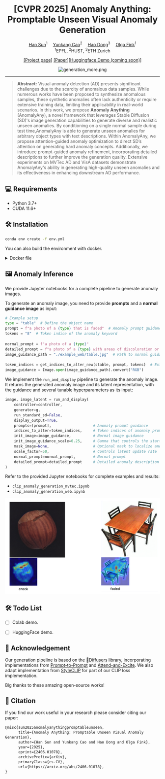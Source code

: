 <div align="center">

<h1>[CVPR 2025] Anomaly Anything: Promptable Unseen Visual Anomaly Generation</h1>

<div>
    <a href='https://hansunhayden.github.io/' target='_blank'>Han Sun</a><sup>1</sup>&emsp;
    <a href='https://caoyunkang.github.io/' target='_blank'>Yunkang Cao</a><sup>2</sup>&emsp;
    <a href='https://sites.google.com/view/dong-hao/' target='_blank'>Hao Dong</a><sup>3</sup>&emsp;
    <a href='https://people.epfl.ch/olga.fink?lang=en' target='_blank'>Olga Fink</a><sup>1</sup>
</div>
<div>
    <sup>1</sup>EPFL, <sup>2</sup>HUST, <sup>3</sup>ETH Zurich
</div>


[//]: # (<div>)

[//]: # (    <h4 align="center">)

[//]: # (        • <a href="https://arxiv.org/pdf/2406.01078" target='_blank'>CVPR 2025</a> •)

[//]: # (    </h4>)

[//]: # (</div>)

[[Project page]](https://hansunhayden.github.io/AnomalyAny.github.io/) [[Paper]](https://arxiv.org/pdf/2406.01078)[[Huggingface Demo (coming soon)]](https://arxiv.org/pdf/2406.01078)


![generation_more.png](imgs/generation_more.png)

[//]: # (<div style="text-align:center">)

[//]: # (<img src="docs/imgs/generation_more.png"  width="95%" height="100%">)

[//]: # (</div>)

---

</div>


>**Abstract:** Visual anomaly detection (AD) presents significant challenges due to the scarcity of anomalous data samples. 
While numerous works have been proposed to synthesize anomalous samples, these synthetic anomalies often lack authenticity or require extensive training data, limiting their applicability in real-world scenarios.
In this work, we propose **Anomaly Anything** (AnomalyAny), a novel framework that leverages Stable Diffusion (SD)'s image generation capabilities to generate diverse and realistic unseen anomalies. 
By conditioning on a single normal sample during test time,AnomalyAny is able to generate unseen anomalies for arbitrary object types with text descriptions.
Within AnomalyAny, we propose attention-guided anomaly optimization to direct SD’s attention on generating hard anomaly concepts. Additionally, we introduce prompt-guided anomaly refinement, incorporating detailed descriptions to further improve the generation quality. 
Extensive experiments on MVTec AD and VisA datasets demonstrate AnomalyAny's ability in generating high-quality unseen anomalies and its effectiveness in enhancing downstream AD performance.

## 💻 Requirements
- Python 3.7+
- CUDA 11.6+

## 🛠️ Installation
```bash
conda env create -f env.yml
```
You can also build the environment with docker.
<details>
<summary>Docker file</summary>

```
# Getting base ubuntu image with platform specified (important if you build on Apple Silicon)
# FROM --platform=linux/amd64 ubuntu:latest

# ARG BASE_IMAGE=nvidia/cuda:12.1.1-runtime-ubuntu20.04
ARG BASE_IMAGE=nvidia/cuda:11.6.2-cudnn8-devel-ubuntu20.04
FROM ${BASE_IMAGE} as dev-base

# Set environment variables
ENV DEBIAN_FRONTEND=noninteractive

# Installing ssh, rsync, rclone, anaconda, vscode-server
# Here Miniconda3-py39_23.5.2-0-Linux-x86_64.sh should be downloaded from 
# https://docs.conda.io/en/latest/miniconda.html and placed in
# same folder as dockerfile, this image still includes installation of sudo,
# but after applying abovementioned restriction, it will became useless

# Update and install necessary packages
# installing tzdata separately to avoid interactive configuration
# RUN apt-get update && apt-get install -y openssh-server sudo rsync rclone
RUN apt-get update && \
    apt-get install -y openssh-server sudo rsync rclone git tzdata && \
    # todo
    apt-get install ffmpeg libsm6 libxext6 -y && \
    ln -fs /usr/share/zoneinfo/Europe/Zurich /etc/localtime && \
    dpkg-reconfigure --frontend noninteractive tzdata && \
    rm -rf /var/lib/apt/lists/*

# Install Miniconda
RUN wget -O- https://aka.ms/install-vscode-server/setup.sh | sh
RUN wget https://repo.anaconda.com/miniconda/Miniconda3-latest-Linux-x86_64.sh -O /tmp/miniconda_install.sh
RUN bash /tmp/miniconda_install.sh -b -p /usr/local/miniconda3

# Update Conda to the latest version
RUN /usr/local/miniconda3/bin/conda update -n base -c defaults conda

# Build arguments, for 'LDAP_' argument you can find information in your people.epfl.ch page
# admnistrative section, for SSH we recommend using public key instead of password, since it
# is visible in layers description after building

ARG LDAP_USERNAME
ARG LDAP_UID
ARG LDAP_GROUPNAME
ARG LDAP_GID
ARG SSH_PUBLIC_KEY

# Adding user and configuring SSH

RUN echo "${LDAP_USERNAME}  ALL=(ALL) NOPASSWD: ALL" >> /etc/sudoers.d/sshd
RUN mkdir /var/run/sshd
RUN sed 's@session\s*required\s*pam_loginuid.so@session optional pam_loginuid.so@g' -i /etc/pam.d/sshd

RUN groupadd ${LDAP_GROUPNAME} --gid ${LDAP_GID}
RUN useradd -m -U -s /bin/bash -G ${LDAP_GROUPNAME} -u ${LDAP_UID} ${LDAP_USERNAME}
RUN mkdir -p /home/${LDAP_USERNAME}/.ssh
RUN touch /home/${LDAP_USERNAME}/.ssh/authorized_keys
RUN echo ${SSH_PUBLIC_KEY} > /home/${LDAP_USERNAME}/.ssh/authorized_keys
RUN chown ${LDAP_USERNAME}:${LDAP_GROUPNAME} /home/${LDAP_USERNAME}/

RUN mkdir /opt/ssh
RUN ssh-keygen -q -N "" -t dsa -f /opt/ssh/ssh_host_dsa_key
RUN ssh-keygen -q -N "" -t rsa -b 4096 -f /opt/ssh/ssh_host_rsa_key
RUN ssh-keygen -q -N "" -t ecdsa -f /opt/ssh/ssh_host_ecdsa_key
RUN ssh-keygen -q -N "" -t ed25519 -f /opt/ssh/ssh_host_ed25519_key
RUN cp /etc/ssh/sshd_config /opt/ssh/
RUN cat <<EOT >> /opt/ssh/sshd_config
Port 2022
HostKey /opt/ssh/ssh_host_rsa_key
HostKey /opt/ssh/ssh_host_ecdsa_key
HostKey /opt/ssh/ssh_host_ed25519_key
LogLevel DEBUG3
ChallengeResponseAuthentication no
PidFile /opt/ssh/sshd.pid
EOT
RUN chmod 600 /opt/ssh/*
RUN chmod 644 /opt/ssh/sshd_config
RUN chown -R ${LDAP_USERNAME}:${LDAP_GROUPNAME} /opt/ssh/
RUN chown ${LDAP_USERNAME}:${LDAP_GROUPNAME} /etc/systemd/system/sshd.service

EXPOSE 2022

# Configuring Anaconda
USER ${LDAP_USERNAME}
WORKDIR /home/${LDAP_USERNAME}
SHELL ["/bin/bash", "--login", "-c"]
# ENV PATH="/usr/local/anaconda3/bin:$PATH"
ENV PATH="/usr/local/miniconda3/bin:$PATH"

COPY env.yml .
RUN conda env create -f env.yml
RUN conda init bash

SHELL ["conda", "run", "-n", "diffusers", "/bin/bash", "-c"]
SHELL ["/bin/bash", "--login", "-c"]


CMD ["/usr/sbin/sshd", "-D", "-f", "/opt/ssh/sshd_config", "-E", "/tmp/sshd.log"]
```
</details>

## 🖼️ Anomaly Inference

We provide Jupyter notebooks for a complete pipeline to generate anomaly images.

To generate an anomaly image, you need to provide **prompts** and a **normal guidance image** as input:

```python
# Example setup
type = "table"  # Define the object name
prompt = f"a photo of a {type} that is faded"  # Anomaly prompt guidance
tokens = "8"  # Token indice of the anomaly keyword

normal_prompt = f"a photo of a {type}" 
detailed_prompt = f"a photo of a {type} with areas of discoloration or lightening due to prolonged sun exposure"
image_guidance_path = "./example_web/table.jpg"  # Path to normal guidance image

token_indices = get_indices_to_alter_new(stable, prompt, tokens)  # Extract token index from anomaly description
image_guidance = Image.open(image_guidance_path).convert("RGB")
````

We implement the `run_and_display` pipeline to generate the anomaly image. It returns the generated anomaly image and its latent representation, with the guidance and several tunable hyperparameters as its input:

```python
image, image_latent = run_and_display(
    controller=controller,
    generator=g, 
    run_standard_sd=False,
    display_output=True,
    prompts=[prompt],                   # Anomaly prompt guidance
    indices_to_alter=token_indices,     # Token indices of anomaly prompt
    init_image=image_guidance,          # Normal image guidance 
    init_image_guidance_scale=0.25,     # Gamma that controls the starting step
    mask_image=None,                    # Optional mask to localize anomaly region
    scale_factor=50,                    # Controls latent update rate
    normal_prompt=normal_prompt,        # Normal prompt
    detailed_prompt=detailed_prompt     # Detailed anomaly description
)
```

Refer to the provided Jupyter notebooks for complete examples and results:

* `clip_anomaly_generation_mvtec.ipynb`
* `clip_anomaly_generation_web.ipynb`

![Example Output](imgs/example.png)


## 🛠️ Todo List
- [ ] Colab demo.
- [ ] HuggingFace demo.


## 💌 Acknowledgement

Our generation pipeline is based on the [🤗Diffusers](https://github.com/huggingface/diffusers) library, incorporating implementations from [Prompt-to-Prompt](https://github.com/google/prompt-to-prompt/) and [Attend-and-Excite](https://github.com/yuval-alaluf/Attend-and-Excite).
We also adapt implementation from [StyleCLIP](https://github.com/orpatashnik/StyleCLIP) for part of our CLIP loss implementation.

Big thanks to these amazing open-source works!


## 📝 Citation
If you find our work useful in your research please consider citing our paper:

```
@misc{sun2025anomalyanythingpromptableunseen,
      title={Anomaly Anything: Promptable Unseen Visual Anomaly Generation}, 
      author={Han Sun and Yunkang Cao and Hao Dong and Olga Fink},
      year={2025},
      eprint={2406.01078},
      archivePrefix={arXiv},
      primaryClass={cs.CV},
      url={https://arxiv.org/abs/2406.01078}, 
}

```